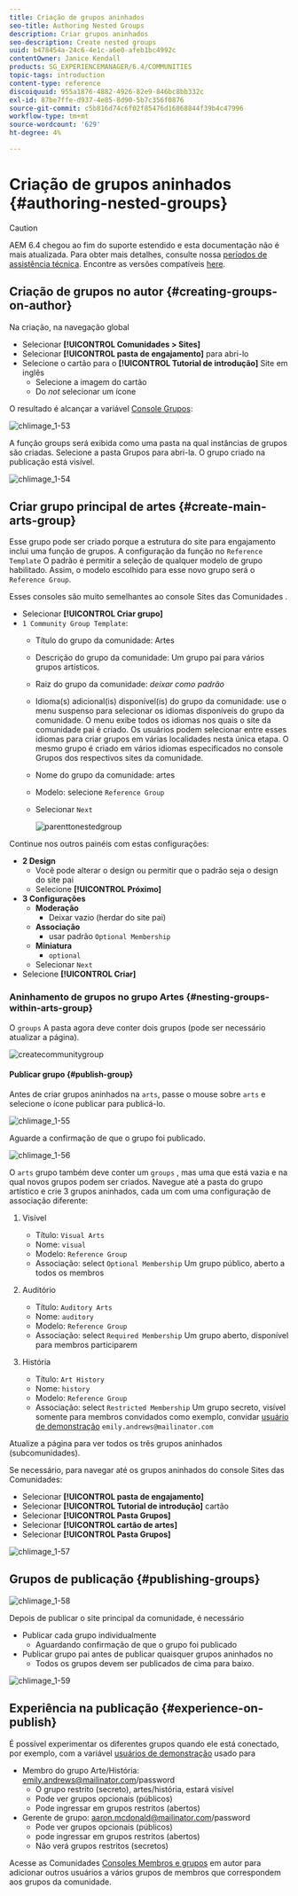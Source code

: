 ```yaml
---
title: Criação de grupos aninhados
seo-title: Authoring Nested Groups
description: Criar grupos aninhados
seo-description: Create nested groups
uuid: b478454a-24c6-4e1c-a6e0-afeb1bc4992c
contentOwner: Janice Kendall
products: SG_EXPERIENCEMANAGER/6.4/COMMUNITIES
topic-tags: introduction
content-type: reference
discoiquuid: 955a1876-4882-4926-82e9-846bc8bb332c
exl-id: 87be7ffe-d937-4e85-8d90-5b7c356f0876
source-git-commit: c5b816d74c6f02f85476d16868844f39b4c47996
workflow-type: tm+mt
source-wordcount: '629'
ht-degree: 4%

---
```


# Criação de grupos aninhados {#authoring-nested-groups}

>[!CAUTION]
>
>AEM 6.4 chegou ao fim do suporte estendido e esta documentação não é mais atualizada. Para obter mais detalhes, consulte nossa [períodos de assistência técnica](https://helpx.adobe.com/br/support/programs/eol-matrix.html). Encontre as versões compatíveis [here](https://experienceleague.adobe.com/docs/).

## Criação de grupos no autor {#creating-groups-on-author}

Na criação, na navegação global

* Selecionar **[!UICONTROL Comunidades > Sites]**
* Selecionar **[!UICONTROL pasta de engajamento]** para abri-lo
* Selecione o cartão para o **[!UICONTROL Tutorial de introdução]**  Site em inglês
   * Selecione a imagem do cartão
   * Do *not* selecionar um ícone

O resultado é alcançar a variável [Console Grupos](groups.md):

![chlimage_1-53](assets/chlimage_1-53.png)

A função groups será exibida como uma pasta na qual instâncias de grupos são criadas. Selecione a pasta Grupos para abri-la. O grupo criado na publicação está visível.

![chlimage_1-54](assets/chlimage_1-54.png)

## Criar grupo principal de artes {#create-main-arts-group}

Esse grupo pode ser criado porque a estrutura do site para engajamento inclui uma função de grupos. A configuração da função no `Reference Template` O padrão é permitir a seleção de qualquer modelo de grupo habilitado. Assim, o modelo escolhido para esse novo grupo será o `Reference Group`.

Esses consoles são muito semelhantes ao console Sites das Comunidades .

* Selecionar **[!UICONTROL Criar grupo]**
* `1 Community Group Template`:
   * Título do grupo da comunidade: Artes
   * Descrição do grupo da comunidade: Um grupo pai para vários grupos artísticos.
   * Raiz do grupo da comunidade: *deixar como padrão*
   * Idioma(s) adicional(is) disponível(is) do grupo da comunidade: use o menu suspenso para selecionar os idiomas disponíveis do grupo da comunidade. O menu exibe todos os idiomas nos quais o site da comunidade pai é criado. Os usuários podem selecionar entre esses idiomas para criar grupos em várias localidades nesta única etapa. O mesmo grupo é criado em vários idiomas especificados no console Grupos dos respectivos sites da comunidade.
   * Nome do grupo da comunidade: artes
   * Modelo: selecione `Reference Group`
   * Selecionar `Next`

      ![parenttonestedgroup](assets/parenttonestedgroup.png)

Continue nos outros painéis com estas configurações:

* **2 Design**
   * Você pode alterar o design ou permitir que o padrão seja o design do site pai
   * Selecione **[!UICONTROL Próximo]**
* **3 Configurações**
   * **Moderação**
      * Deixar vazio (herdar do site pai)
   * **Associação**
      * usar padrão `Optional Membership`
   * **Miniatura**
      * `optional`
   * Selecionar `Next`
* Selecione **[!UICONTROL Criar]**

### Aninhamento de grupos no grupo Artes {#nesting-groups-within-arts-group}

O `groups` A pasta agora deve conter dois grupos (pode ser necessário atualizar a página).

![createcommunitygroup](assets/createcommunitygroup.png)

#### Publicar grupo {#publish-group}

Antes de criar grupos aninhados na `arts`, passe o mouse sobre `arts` e selecione o ícone publicar para publicá-lo.

![chlimage_1-55](assets/chlimage_1-55.png)

Aguarde a confirmação de que o grupo foi publicado.

![chlimage_1-56](assets/chlimage_1-56.png)

O `arts` grupo também deve conter um `groups` , mas uma que está vazia e na qual novos grupos podem ser criados. Navegue até a pasta do grupo artístico e crie 3 grupos aninhados, cada um com uma configuração de associação diferente:

1. Visível
   * Título: `Visual Arts`
   * Nome: `visual`
   * Modelo: `Reference Group`
   * Associação: select `Optional Membership`
Um grupo público, aberto a todos os membros
1. Auditório
   * Título: `Auditory Arts`
   * Nome: `auditory`
   * Modelo: `Reference Group`
   * Associação: select `Required Membership`
Um grupo aberto, disponível para membros participarem

1. História

   * Título: `Art History`
   * Nome: `history`
   * Modelo: `Reference Group`
   * Associação: select `Restricted Membership`
Um grupo secreto, visível somente para membros convidados como exemplo, convidar 
[usuário de demonstração](tutorials.md#demo-users) `emily.andrews@mailinator.com`

Atualize a página para ver todos os três grupos aninhados (subcomunidades).

Se necessário, para navegar até os grupos aninhados do console Sites das Comunidades:

* Selecionar **[!UICONTROL pasta de engajamento]**
* Selecionar **[!UICONTROL Tutorial de introdução]** cartão
* Selecionar **[!UICONTROL Pasta Grupos]**
* Selecionar **[!UICONTROL cartão de artes]**
* Selecionar **[!UICONTROL Pasta Grupos]**

![chlimage_1-57](assets/chlimage_1-57.png)

## Grupos de publicação {#publishing-groups}

![chlimage_1-58](assets/chlimage_1-58.png)

Depois de publicar o site principal da comunidade, é necessário

* Publicar cada grupo individualmente
   * Aguardando confirmação de que o grupo foi publicado
* Publicar grupo pai antes de publicar quaisquer grupos aninhados no
   * Todos os grupos devem ser publicados de cima para baixo.

![chlimage_1-59](assets/chlimage_1-59.png)

## Experiência na publicação {#experience-on-publish}

É possível experimentar os diferentes grupos quando ele está conectado, por exemplo, com a variável [usuários de demonstração](tutorials.md#demo-users) usado para

* Membro do grupo Arte/História: emily.andrews@mailinator.com/password
   * O grupo restrito (secreto), artes/história, estará visível
   * Pode ver grupos opcionais (públicos)
   * Pode ingressar em grupos restritos (abertos)
* Gerente de grupo: aaron.mcdonald@mailinator.com/password
   * Pode ver grupos opcionais (públicos)
   * pode ingressar em grupos restritos (abertos)
   * Não verá grupos restritos (secretos)

Acesse as Comunidades [Consoles Membros e grupos](members.md) em autor para adicionar outros usuários a vários grupos de membros que correspondem aos grupos da comunidade.
